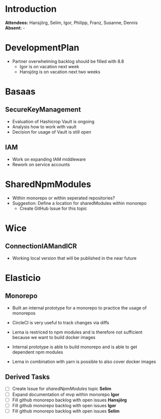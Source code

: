 # Introduction
**Attendees:** Hansjörg, Selim, Igor, Philipp, Franz, Susanne, Dennis <br>
**Absent:** -


# DevelopmentPlan
- Partner overwhelming backlog should be filled with 8.8
  - Igor is on vacation next week
  - Hansjörg is on vacation next two weeks


# Basaas
## SecureKeyManagement
- Evaluation of Hashicrop Vault is ongoing
- Analysis how to work with vault
- Decision for usage of Vault is still open

## IAM
- Work on expanding IAM middleware
- Rework on service accounts

# SharedNpmModules
- Within monorepo or within seperated repositories?
- Suggestion: Define a location for sharedModules within monorepo
  - Create GitHub Issue for this topic

# Wice
## ConnectionIAMandICR
- Working local version that will be published in the near future

# Elasticio
## Monorepo
- Built an internal prototype for a monorepo to practice the usage of monorepos
- CircleCI is very useful to track changes via diffs
- Lerna is restriced to npm modules and is therefore not sufficient because we want to build docker images
- Internal prototype is able to build monorepo and is able to get dependent npm modules

- Lerna in combination with yarn is possible to also cover docker images

## Derived Tasks
- [ ] Create Issue for _sharedNpmModules_ topic **Selim**
- [ ] Expand documentation of mvp within monorepo **Igor**
- [ ] Fill github monorepo backlog with open issues **Hansjörg**
- [ ] Fill github monorepo backlog with open issues **Igor**
- [ ] Fill github monorepo backlog with open issues **Selim**
